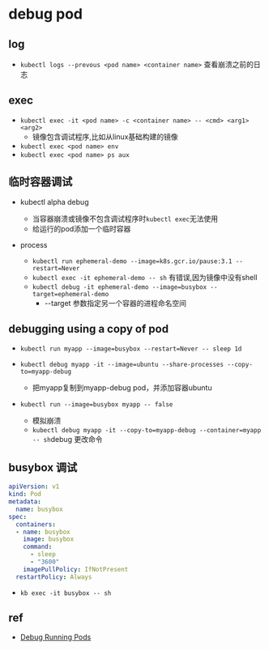 # debug pod

## log

+ `kubectl logs --prevous <pod name> <container name>` 查看崩溃之前的日志

## exec

+ `kubectl exec -it <pod name> -c <container name> -- <cmd> <arg1> <arg2>`
    + 镜像包含调试程序,比如从linux基础构建的镜像
+ `kubectl exec <pod name> env`
+ `kubectl exec <pod name> ps aux`


## 临时容器调试
+ kubectl alpha debug
    + 当容器崩溃或镜像不包含调试程序时`kubectl exec`无法使用
    + 给运行的pod添加一个临时容器

+ process    
    + `kubectl run ephemeral-demo --image=k8s.gcr.io/pause:3.1 --restart=Never`
    + `kubectl exec -it ephemeral-demo -- sh` 有错误,因为镜像中没有shell
    + `kubectl debug -it ephemeral-demo --image=busybox --target=ephemeral-demo`
        + --target 参数指定另一个容器的进程命名空间

## debugging using a copy of pod
 + `kubectl run myapp --image=busybox --restart=Never -- sleep 1d`
 + `kubectl debug myapp -it --image=ubuntu --share-processes --copy-to=myapp-debug`
    + 把myapp复制到myapp-debug pod，并添加容器ubuntu


+ `kubectl run --image=busybox myapp -- false`
    + 模拟崩溃
    + `kubectl debug myapp -it --copy-to=myapp-debug --container=myapp -- sh`debug 更改命令

## busybox 调试
```yaml
apiVersion: v1
kind: Pod
metadata:
  name: busybox
spec:
  containers:
  - name: busybox
    image: busybox
    command:
      - sleep
      - "3600"
    imagePullPolicy: IfNotPresent
  restartPolicy: Always
```
+ `kb exec -it busybox -- sh`

## ref
 + [Debug Running Pods](https://kubernetes.io/docs/tasks/debug-application-cluster/debug-running-pod/)